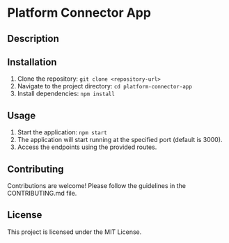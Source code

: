 # Platform Connector App

## Description


## Installation

1. Clone the repository: `git clone <repository-url>`
2. Navigate to the project directory: `cd platform-connector-app`
3. Install dependencies: `npm install`


## Usage

1. Start the application: `npm start`
2. The application will start running at the specified port (default is 3000).
3. Access the endpoints using the provided routes.

## Contributing

Contributions are welcome! Please follow the guidelines in the CONTRIBUTING.md file.

## License

This project is licensed under the MIT License.
